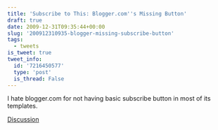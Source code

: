 ```yaml
---
title: 'Subscribe to This: Blogger.com''s Missing Button'
draft: true
date: 2009-12-31T09:35:44+00:00
slug: '200912310935-blogger-missing-subscribe-button'
tags:
  - tweets
is_tweet: true
tweet_info:
  id: '7216450577'
  type: 'post'
  is_thread: False
---
```




I hate blogger.com for not having basic subscribe button in most of its templates.

[Discussion](https://x.com/sytelus/status/7216450577)
